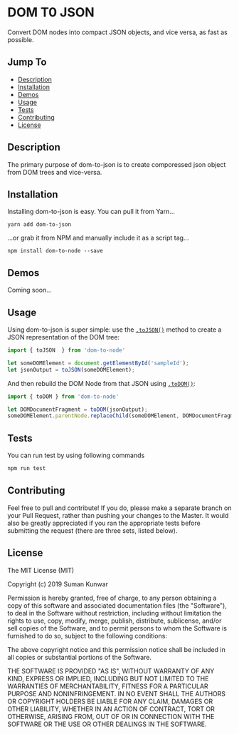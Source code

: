 DOM T0 JSON
======

Convert DOM nodes into compact JSON objects, and vice versa, as fast as possible.

## Jump To
* [Description](#description)
* [Installation](#installation)
* [Demos](#demos)
* [Usage](#usage)
* [Tests](#tests)
* [Contributing](#contributing)
* [License](#license)

## Description

The primary purpose of dom-to-json is to create  comporessed json object from DOM trees and vice-versa.


## Installation

Installing dom-to-json is easy.  You can pull it from Yarn...

```
yarn add dom-to-json
```

...or grab it from NPM and manually include it as a script tag...

```
npm install dom-to-node --save
```


## Demos

Coming soon...

## Usage

Using dom-to-json is super simple: use the [`.toJSON()`](#domJSON.toJSON) method to create a JSON representation of the DOM tree:

```javascript
import { toJSON  } from 'dom-to-node'

let someDOMElement = document.getElementById('sampleId');
let jsonOutput = toJSON(someDOMElement);

```

And then rebuild the DOM Node from that JSON using [`.toDOM()`](#domJSON.toDOM):

```javascript
import { toDOM } from 'dom-to-node'

let DOMDocumentFragment = toDOM(jsonOutput);
someDOMElement.parentNode.replaceChild(someDOMElement, DOMDocumentFragment);

```



## Tests

You can run test by using following commands

```javascript
npm run test

```


## Contributing

Feel free to pull and contribute!  If you do, please make a separate branch on your Pull Request, rather than pushing your changes to the Master.  It would also be greatly appreciated if you ran the appropriate tests before submitting the request (there are three sets, listed below).


## License

The MIT License (MIT)

Copyright (c) 2019 Suman Kunwar

Permission is hereby granted, free of charge, to any person obtaining a copy
of this software and associated documentation files (the "Software"), to deal
in the Software without restriction, including without limitation the rights
to use, copy, modify, merge, publish, distribute, sublicense, and/or sell
copies of the Software, and to permit persons to whom the Software is
furnished to do so, subject to the following conditions:

The above copyright notice and this permission notice shall be included in all
copies or substantial portions of the Software.

THE SOFTWARE IS PROVIDED "AS IS", WITHOUT WARRANTY OF ANY KIND, EXPRESS OR
IMPLIED, INCLUDING BUT NOT LIMITED TO THE WARRANTIES OF MERCHANTABILITY,
FITNESS FOR A PARTICULAR PURPOSE AND NONINFRINGEMENT. IN NO EVENT SHALL THE
AUTHORS OR COPYRIGHT HOLDERS BE LIABLE FOR ANY CLAIM, DAMAGES OR OTHER
LIABILITY, WHETHER IN AN ACTION OF CONTRACT, TORT OR OTHERWISE, ARISING FROM,
OUT OF OR IN CONNECTION WITH THE SOFTWARE OR THE USE OR OTHER DEALINGS IN THE
SOFTWARE.
